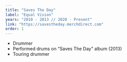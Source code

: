 ```yaml
---
title: "Saves The Day"
label: "Equal Vision"
years: "2010 - 2013 // 2020 - Present"
link: "https://savestheday.merchdirect.com"
order: 1
---
```


- Drummer
- Performed drums on “Saves The Day” album (2013)
- Touring drummer
